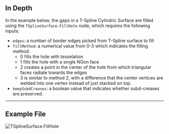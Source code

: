 ## In Depth
In the example below, the gaps in a T-Spline Cylindric Surface are filled using the `TSplineSurface.FillHole` node, which requires the following inputs:
- `edges`: a number of border edges picked from T-Spline surface to fill
- `fillMethod`: a numerical value from 0-3 which indicates the filling method:
    * 0 fills the hole with tesselation
    * 1 fills the hole with a single NGon face
    * 2 creates a point in the center of the hole from which triangular faces radiate towards the edges
    * 3 is similar to method 2, with a difference that the center vertices are welded into one vertex instead of just stacked on top.
- `keepSubdCreases`: a boolean value that indicates whether subd-creases are preserved.
___
## Example File

![TSplineSurface.FillHole](./Autodesk.DesignScript.Geometry.TSpline.TSplineSurface.FillHole_img.gif)
